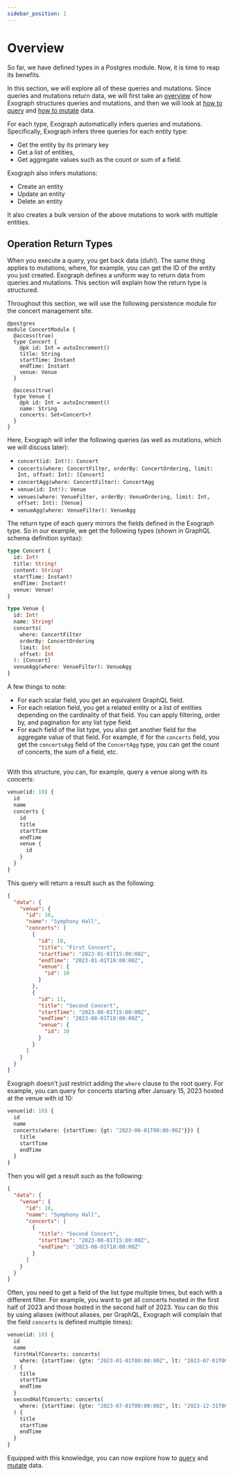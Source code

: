 ```yaml
---
sidebar_position: 1
---
```


# Overview

So far, we have defined types in a Postgres module. Now, it is time to reap its benefits.

In this section, we will explore all of these queries and mutations. Since queries and mutations return data, we will first take an [overview](overview.md) of how Exograph structures queries and mutations, and then we will look at [how to query](queries.md) and [how to mutate](mutations.md) data.

For each type, Exograph automatically infers queries and mutations. Specifically, Exograph infers three queries for each entity type:

- Get the entity by its primary key
- Get a list of entities,
- Get aggregate values such as the count or sum of a field.

Exograph also infers mutations:

- Create an entity
- Update an entity
- Delete an entity

It also creates a bulk version of the above mutations to work with multiple entities.

## Operation Return Types

When you execute a query, you get back data (duh!). The same thing applies to mutations, where, for example, you can get the ID of the entity you just created. Exograph defines a uniform way to return data from queries and mutations. This section will explain how the return type is structured.

Throughout this section, we will use the following persistence module for the concert management site.

```exo
@postgres
module ConcertModule {
  @access(true)
  type Concert {
    @pk id: Int = autoIncrement()
    title: String
    startTime: Instant
    endTime: Instant
    venue: Venue
  }

  @access(true)
  type Venue {
    @pk id: Int = autoIncrement()
    name: String
    concerts: Set<Concert>?
  }
}
```

Here, Exograph will infer the following queries (as well as mutations, which we will discuss later):

- `concert(id: Int!): Concert`
- `concerts(where: ConcertFilter, orderBy: ConcertOrdering, limit: Int, offset: Int): [Concert]`
- `concertAgg(where: ConcertFilter): ConcertAgg`
- `venue(id: Int!): Venue`
- `venues(where: VenueFilter, orderBy: VenueOrdering, limit: Int, offset: Int): [Venue]`
- `venueAgg(where: VenueFilter): VenueAgg`

The return type of each query mirrors the fields defined in the Exograph type. So in our example, we get the following types (shown in GraphQL schema definition syntax):

```graphql
type Concert {
  id: Int!
  title: String!
  content: String!
  startTime: Instant!
  endTime: Instant!
  venue: Venue!
}

type Venue {
  id: Int!
  name: String!
  concerts(
    where: ConcertFilter
    orderBy: ConcertOrdering
    limit: Int
    offset: Int
  ): [Concert]
  venueAgg(where: VenueFilter): VenueAgg
}
```

A few things to note:

- For each scalar field, you get an equivalent GraphQL field.
- For each relation field, you get a related entity or a list of entities depending on the cardinality of that field. You can apply filtering, order by, and pagination for any list type field.
- For each field of the list type, you also get another field for the aggregate value of that field. For example, if for the `concerts` field, you get the `concertsAgg` field of the `ConcertAgg` type, you can get the count of concerts, the sum of a field, etc.

##

With this structure, you can, for example, query a venue along with its concerts:

```graphql
venue(id: 10) {
  id
  name
  concerts {
    id
    title
    startTime
    endTime
    venue {
      id
    }
  }
}
```

This query will return a result such as the following:

```json
{
  "data": {
    "venue": {
      "id": 10,
      "name": "Symphony Hall",
      "concerts": [
        {
          "id": 10,
          "title": "First Concert",
          "startTime": "2023-01-01T15:00:00Z",
          "endTime": "2023-01-01T18:00:00Z",
          "venue": {
            "id": 10
          }
        },
        {
          "id": 11,
          "title": "Second Concert",
          "startTime": "2023-08-01T15:00:00Z",
          "endTime": "2023-08-01T18:00:00Z",
          "venue": {
            "id": 10
          }
        }
      ]
    }
  }
}
```

Exograph doesn't just restrict adding the `where` clause to the root query. For example, you can query for concerts starting after January 15, 2023 hosted at the venue with id 10:

```graphql
venue(id: 10) {
  id
  name
  concerts(where: {startTime: {gt: "2023-06-01T00:00:00Z"}}) {
    title
    startTime
    endTime
  }
}
```

Then you will get a result such as the following:

```json
{
  "data": {
    "venue": {
      "id": 10,
      "name": "Symphony Hall",
      "concerts": [
        {
          "title": "Second Concert",
          "startTime": "2023-08-01T15:00:00Z",
          "endTime": "2023-08-01T18:00:00Z"
        }
      ]
    }
  }
}
```

Often, you need to get a field of the list type multiple times, but each with a different filter. For example, you want to get all concerts hosted in the first half of 2023 and those hosted in the second half of 2023. You can do this by using aliases (without aliases, per GraphQL, Exograph will complain that the field `concerts` is defined multiple times):

```graphql
venue(id: 10) {
  id
  name
  firstHalfConcerts: concerts(
    where: {startTime: {gte: "2023-01-01T00:00:00Z", lt: "2023-07-01T00:00:00Z"}}
  ) {
    title
    startTime
    endTime
  }
  secondHalfConcerts: concerts(
    where: {startTime: {gte: "2023-07-01T00:00:00Z", lt: "2023-12-31T00:00:00Z"}}
  ) {
    title
    startTime
    endTime
  }
}
```

Equipped with this knowledge, you can now explore how to [query](queries.md) and [mutate](mutations.md) data.
